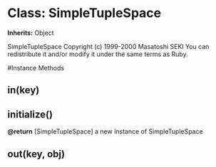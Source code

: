 # Class: SimpleTupleSpace
**Inherits:** Object
    

SimpleTupleSpace Copyright (c) 1999-2000 Masatoshi SEKI You can redistribute
it and/or modify it under the same terms as Ruby.



#Instance Methods
## in(key) [](#method-i-in)

## initialize() [](#method-i-initialize)

**@return** [SimpleTupleSpace] a new instance of SimpleTupleSpace

## out(key, obj) [](#method-i-out)

